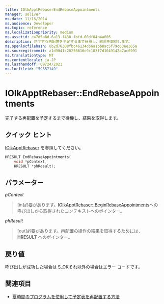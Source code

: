 ```yaml
---
title: IOlkApptRebaserEndRebaseAppointments
manager: soliver
ms.date: 11/16/2014
ms.audience: Developer
ms.topic: reference
ms.localizationpriority: medium
ms.assetid: e47d5a8d-6a13-f430-fbfd-00df04b4a006
description: 完了する再配置を予定するまで待機し、結果を取得します。
ms.openlocfilehash: 0b2d76308fbc46134db6a1bb8ac5f79c63ee365a
ms.sourcegitcommit: a1d9041c20256616c9c183f7d1049142a7ac6991
ms.translationtype: MT
ms.contentlocale: ja-JP
ms.lasthandoff: 09/24/2021
ms.locfileid: "59557149"
---
```

# <a name="iolkapptrebaserendrebaseappointments"></a>IOlkApptRebaser::EndRebaseAppointments

完了する再配置を予定するまで待機し、結果を取得します。
  
## <a name="quick-info"></a>クイック ヒント

[IOlkApptRebaser](iolkapptrebaser.md) を参照してください。
  
```cpp
HRESULT EndRebaseAppointments( 
    void *pContext, 
    HRESULT *phResult);
```

## <a name="parameters"></a>パラメーター

_pContext_
  
> [in]必要があります。[IOlkApptRebaser::BeginRebaseAppointments](iolkapptrebaser-beginrebaseappointments.md)への呼び出しから取得されたコンテキストへのポインター。
    
_phResult_
  
> [out]必要があります。再配置の操作の結果を取得するためには、 **HRESULT** へのポインター。 
    
## <a name="return-values"></a>戻り値

呼び出しが成功した場合は S_OKそれ以外の場合はエラー コードです。
  
## <a name="see-also"></a>関連項目

- [夏時間のプログラムを使用して予定表を再配置する方法](about-rebasing-calendars-programmatically-for-daylight-saving-time.md)

